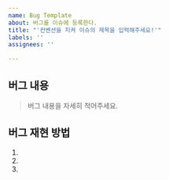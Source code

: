 ```yaml
---
name: Bug Template
about: 버그를 이슈에 등록한다.
title: "'컨벤션을 지켜 이슈의 제목을 입력해주세요!'"
labels: ''
assignees: ''

---
```


## 버그 내용

> 버그 내용을 자세히 적어주세요.

## 버그 재현 방법
1.
2.
3.
